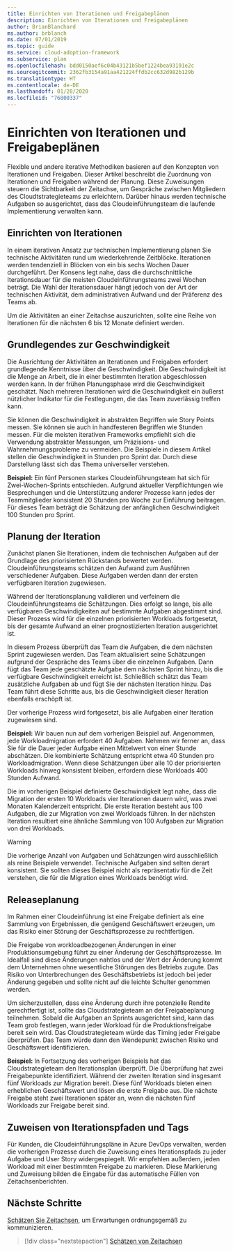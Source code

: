 ```yaml
---
title: Einrichten von Iterationen und Freigabeplänen
description: Einrichten von Iterationen und Freigabeplänen
author: BrianBlanchard
ms.author: brblanch
ms.date: 07/01/2019
ms.topic: guide
ms.service: cloud-adoption-framework
ms.subservice: plan
ms.openlocfilehash: bdd0150aef6c04b43121b5bef1224bea93191e2c
ms.sourcegitcommit: 2362fb3154a91aa421224ffdb2cc632d982b129b
ms.translationtype: HT
ms.contentlocale: de-DE
ms.lasthandoff: 01/28/2020
ms.locfileid: "76800337"
---
```

# <a name="establish-iterations-and-release-plans"></a>Einrichten von Iterationen und Freigabeplänen

Flexible und andere iterative Methodiken basieren auf den Konzepten von Iterationen und Freigaben. Dieser Artikel beschreibt die Zuordnung von Iterationen und Freigaben während der Planung. Diese Zuweisungen steuern die Sichtbarkeit der Zeitachse, um Gespräche zwischen Mitgliedern des Cloudtstrategieteams zu erleichtern. Darüber hinaus werden technische Aufgaben so ausgerichtet, dass das Cloudeinführungsteam die laufende Implementierung verwalten kann.

## <a name="establish-iterations"></a>Einrichten von Iterationen

In einem iterativen Ansatz zur technischen Implementierung planen Sie technische Aktivitäten rund um wiederkehrende Zeitblöcke. Iterationen werden tendenziell in Blöcken von ein bis sechs Wochen Dauer durchgeführt. Der Konsens legt nahe, dass die durchschnittliche Iterationsdauer für die meisten Cloudeinführungsteams zwei Wochen beträgt. Die Wahl der Iterationsdauer hängt jedoch von der Art der technischen Aktivität, dem administrativen Aufwand und der Präferenz des Teams ab.

Um die Aktivitäten an einer Zeitachse auszurichten, sollte eine Reihe von Iterationen für die nächsten 6 bis 12 Monate definiert werden.

## <a name="understand-velocity"></a>Grundlegendes zur Geschwindigkeit

Die Ausrichtung der Aktivitäten an Iterationen und Freigaben erfordert grundlegende Kenntnisse über die Geschwindigkeit. Die Geschwindigkeit ist die Menge an Arbeit, die in einer bestimmten Iteration abgeschlossen werden kann. In der frühen Planungsphase wird die Geschwindigkeit geschätzt. Nach mehreren Iterationen wird die Geschwindigkeit ein äußerst nützlicher Indikator für die Festlegungen, die das Team zuverlässig treffen kann.

Sie können die Geschwindigkeit in abstrakten Begriffen wie Story Points messen. Sie können sie auch in handfesteren Begriffen wie Stunden messen. Für die meisten iterativen Frameworks empfiehlt sich die Verwendung abstrakter Messungen, um Präzisions- und Wahrnehmungsprobleme zu vermeiden. Die Beispiele in diesem Artikel stellen die Geschwindigkeit in Stunden pro Sprint dar. Durch diese Darstellung lässt sich das Thema universeller verstehen.

**Beispiel:** Ein fünf Personen starkes Cloudeinführungsteam hat sich für Zwei-Wochen-Sprints entschieden. Aufgrund aktueller Verpflichtungen wie Besprechungen und die Unterstützung anderer Prozesse kann jedes der Teammitglieder konsistent 20 Stunden pro Woche zur Einführung beitragen. Für dieses Team beträgt die Schätzung der anfänglichen Geschwindigkeit 100 Stunden pro Sprint.

## <a name="iteration-planning"></a>Planung der Iteration

Zunächst planen Sie Iterationen, indem die technischen Aufgaben auf der Grundlage des priorisierten Rückstands bewertet werden. Cloudeinführungsteams schätzen den Aufwand zum Ausführen verschiedener Aufgaben. Diese Aufgaben werden dann der ersten verfügbaren Iteration zugewiesen.

Während der Iterationsplanung validieren und verfeinern die Cloudeinführungsteams die Schätzungen. Dies erfolgt so lange, bis alle verfügbaren Geschwindigkeiten auf bestimmte Aufgaben abgestimmt sind. Dieser Prozess wird für die einzelnen priorisierten Workloads fortgesetzt, bis der gesamte Aufwand an einer prognostizierten Iteration ausgerichtet ist.

In diesem Prozess überprüft das Team die Aufgaben, die dem nächsten Sprint zugewiesen werden. Das Team aktualisiert seine Schätzungen aufgrund der Gespräche des Teams über die einzelnen Aufgaben. Dann fügt das Team jede geschätzte Aufgabe dem nächsten Sprint hinzu, bis die verfügbare Geschwindigkeit erreicht ist. Schließlich schätzt das Team zusätzliche Aufgaben ab und fügt Sie der nächsten Iteration hinzu. Das Team führt diese Schritte aus, bis die Geschwindigkeit dieser Iteration ebenfalls erschöpft ist.

Der vorherige Prozess wird fortgesetzt, bis alle Aufgaben einer Iteration zugewiesen sind.

**Beispiel:** Wir bauen nun auf dem vorherigen Beispiel auf. Angenommen, jede Workloadmigration erfordert 40 Aufgaben. Nehmen wir ferner an, dass Sie für die Dauer jeder Aufgabe einen Mittelwert von einer Stunde abschätzen. Die kombinierte Schätzung entspricht etwa 40 Stunden pro Workloadmigration. Wenn diese Schätzungen über alle 10 der priorisierten Workloads hinweg konsistent bleiben, erfordern diese Workloads 400 Stunden Aufwand.

Die im vorherigen Beispiel definierte Geschwindigkeit legt nahe, dass die Migration der ersten 10 Workloads vier Iterationen dauern wird, was zwei Monaten Kalenderzeit entspricht. Die erste Iteration besteht aus 100 Aufgaben, die zur Migration von zwei Workloads führen. In der nächsten Iteration resultiert eine ähnliche Sammlung von 100 Aufgaben zur Migration von drei Workloads.

> [!WARNING]
> Die vorherige Anzahl von Aufgaben und Schätzungen wird ausschließlich als reine Beispiele verwendet. Technische Aufgaben sind selten derart konsistent. Sie sollten dieses Beispiel nicht als repräsentativ für die Zeit verstehen, die für die Migration eines Workloads benötigt wird.

## <a name="release-planning"></a>Releaseplanung

Im Rahmen einer Cloudeinführung ist eine Freigabe definiert als eine Sammlung von Ergebnissen, die genügend Geschäftswert erzeugen, um das Risiko einer Störung der Geschäftsprozesse zu rechtfertigen.

Die Freigabe von workloadbezogenen Änderungen in einer Produktionsumgebung führt zu einer Änderung der Geschäftsprozesse. Im Idealfall sind diese Änderungen nahtlos und der Wert der Änderung kommt dem Unternehmen ohne wesentliche Störungen des Betriebs zugute. Das Risiko von Unterbrechungen des Geschäftsbetriebs ist jedoch bei jeder Änderung gegeben und sollte nicht auf die leichte Schulter genommen werden.

Um sicherzustellen, dass eine Änderung durch ihre potenzielle Rendite gerechtfertigt ist, sollte das Cloudstrategieteam an der Freigabeplanung teilnehmen. Sobald die Aufgaben an Sprints ausgerichtet sind, kann das Team grob festlegen, wann jeder Workload für die Produktionsfreigabe bereit sein wird. Das Cloudstrategieteam würde das Timing jeder Freigabe überprüfen. Das Team würde dann den Wendepunkt zwischen Risiko und Geschäftswert identifizieren.

**Beispiel:** In Fortsetzung des vorherigen Beispiels hat das Cloudstrategieteam den Iterationsplan überprüft. Die Überprüfung hat zwei Freigabepunkte identifiziert. Während der zweiten Iteration sind insgesamt fünf Workloads zur Migration bereit. Diese fünf Workloads bieten einen erheblichen Geschäftswert und lösen die erste Freigabe aus. Die nächste Freigabe steht zwei Iterationen später an, wenn die nächsten fünf Workloads zur Freigabe bereit sind.

## <a name="assign-iteration-paths-and-tags"></a>Zuweisen von Iterationspfaden und Tags

Für Kunden, die Cloudeinführungspläne in Azure DevOps verwalten, werden die vorherigen Prozesse durch die Zuweisung eines Iterationspfads zu jeder Aufgabe und User Story widergespiegelt. Wir empfehlen außerdem, jeden Workload mit einer bestimmten Freigabe zu markieren. Diese Markierung und Zuweisung bilden die Eingabe für das automatische Füllen von Zeitachsenberichten.

## <a name="next-steps"></a>Nächste Schritte

[Schätzen Sie Zeitachsen](./timelines.md), um Erwartungen ordnungsgemäß zu kommunizieren.

> [!div class="nextstepaction"]
> [Schätzen von Zeitachsen](./timelines.md)
